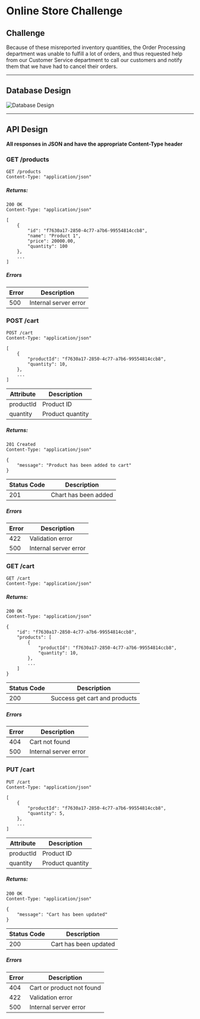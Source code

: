 Online Store Challenge
====================

## Challenge

Because of these misreported inventory quantities, the Order Processing department was unable to fulfill a lot of
orders, and thus requested help from our Customer Service department to call our customers and notify them that we have
had to cancel their orders.

-------------------------------------------------------------------------

## Database Design

![Database Design](https://imgur.com/download/JpfmHlJ/)

-------------------------------------------------------------------------

## API Design

**All responses in JSON and have the appropriate Content-Type header**

### GET /products

```
GET /products
Content-Type: "application/json"
```

##### Returns:

```
200 OK
Content-Type: "application/json"

[
    {
        "id": "f7630a17-2850-4c77-a7b6-99554814ccb8",
        "name": "Product 1",
        "price": 20000.00,
        "quantity": 100
    },
    ...
]
```

##### Errors

Error | Description
----- | ------------
500   | Internal server error

### POST /cart

```
POST /cart
Content-Type: "application/json"

[
    {
        "productId": "f7630a17-2850-4c77-a7b6-99554814ccb8",
        "quantity": 10,
    },
    ...
]
```

Attribute | Description
--------- | -----------
productId | Product ID
quantity  | Product quantity

##### Returns:

```
201 Created
Content-Type: "application/json"

{
    "message": "Product has been added to cart"
}
```

Status Code | Description
----------- | -----------
201         | Chart has been added

##### Errors

Error | Description
----- | ------------
422   | Validation error
500   | Internal server error

### GET /cart

```
GET /cart
Content-Type: "application/json"
```

##### Returns:

```
200 OK
Content-Type: "application/json"

{
    "id": "f7630a17-2850-4c77-a7b6-99554814ccb8",
    "products": [
        {
            "productId": "f7630a17-2850-4c77-a7b6-99554814ccb8",
            "quantity": 10,
        },
        ...
    ]
}
```

Status Code | Description
----------- | -----------
200         | Success get cart and products

##### Errors

Error | Description
----- | ------------
404   | Cart not found
500   | Internal server error

### PUT /cart

```
PUT /cart
Content-Type: "application/json"

[
    {
        "productId": "f7630a17-2850-4c77-a7b6-99554814ccb8",
        "quantity": 5,
    },
    ...
]
```

Attribute | Description
--------- | -----------
productId | Product ID
quantity  | Product quantity

##### Returns:

```
200 OK
Content-Type: "application/json"

{
    "message": "Cart has been updated"
}
```

Status Code | Description
----------- | -----------
200         | Cart has been updated

##### Errors

Error | Description
----- | ------------
404   | Cart or product not found
422   | Validation error
500   | Internal server error

